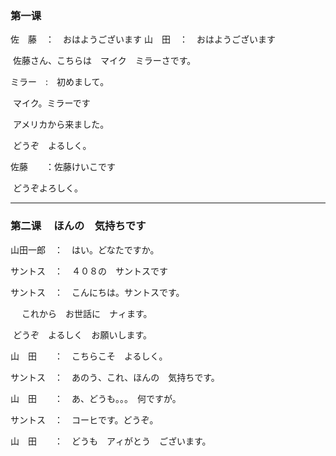 

###  第一课

佐　藤　：　おはようございます
山　田　：　おはようございます

​					佐藤さん、こちらは　マイク　ミラーさです。

ミラー　:　初めまして。

​					マイク。ミラーです

​					アメリカから来ました。

​					どうぞ　よるしく。

佐藤　　：佐藤けいこです

​					どうぞよろしく。

----

### 第二课  　ほんの　気持ちです

山田一郎　：　はい。どなたですか。

サントス　：　４０８の　サントスです

サントス　：　こんにちは。サントスです。

​						　これから　お世話に　ナィます。	

​							どうぞ　よるしく　お願いします。

山　田　　：　こちらこそ　よるしく。

サントス　：　あのう、これ、ほんの　気持ちです。

山　田　　：　あ、どうも。。。　何ですが。

サントス　：　コーヒです。どうぞ。

山　田　　：　どうも　アィがとう　ございます。










